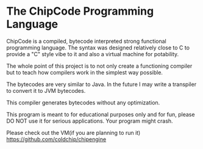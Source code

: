 The ChipCode Programming Language
=================================

ChipCode is a compiled, bytecode interpreted strong functional programming language. The syntax was designed relatively close to C to provide a "C" style vibe to it and also a virtual machine for potability.

The whole point of this project is to not only create a functioning compiler but to teach how compilers work in the simplest way possible.

The bytecodes are very similar to Java. In the future I may write a transpiler to convert it to JVM bytecodes. 

This compiler generates bytecodes without any optimization. 

This program is meant to for educational purposes only and for fun, please DO NOT use it for serious applications. Your program might crash. 

Please check out the VM(if you are planning to run it) https://github.com/coldchip/chipengine